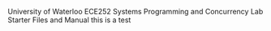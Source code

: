 University of Waterloo ECE252 Systems Programming and Concurrency Lab Starter Files and Manual
this is a test
